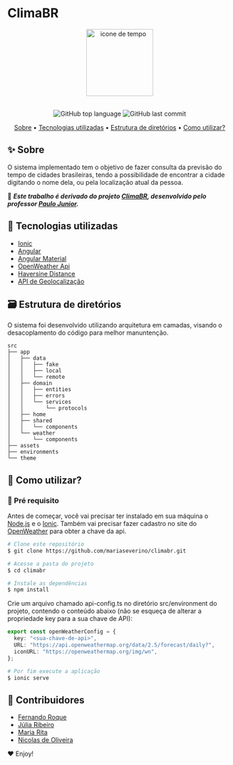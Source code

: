 # ClimaBR

<div align="center">
<img alt="icone de tempo" src="src/assets/icon/favicon.png" width="150px">
</div>
<br>

<div align="center">
  <p>
    <img alt="GitHub top language" src="https://img.shields.io/github/languages/top/mariaseverino/climabr?color=6799EA&logoColor=6799EA&style=for-the-badge">
    <img alt="GitHub last commit" src="https://img.shields.io/github/last-commit/mariaseverino/climabr?color=6799EA&logoColor=6799EA&style=for-the-badge">
  </p>
</div>

<p align="center">
 <a href="Sobre">Sobre</a> •
 <a href="Tecnologias utilizadas">Tecnologias utilizadas</a> •
 <a href="Estrutura de Diretorios">Estrutura de diretórios</a> •
 <a href="Como utilizar?">Como utilizar?</a>
</p>

## ✨ Sobre

O sistema implementado tem o objetivo de fazer consulta da previsão do tempo de cidades brasileiras, tendo a possibilidade de encontrar a cidade digitando o nome dela, ou pela localização atual da pessoa.

📌 **_Este trabalho é derivado do projeto [ClimaBR](https://github.com/ufla-gcc132/climabr), desenvolvido pelo professor [Paulo Junior](https://github.com/paulojunior-ufla)._**

## 🚀 Tecnologias utilizadas

- [Ionic](https://ionicframework.com/)
- [Angular](https://angular.io/)
- [Angular Material](https://material.angular.io/)
- [OpenWeather Api](https://openweathermap.org/api)
- [Haversine Distance](https://github.com/dcousens/haversine-distance)
- [API de Geolocalização](https://github.com/ng-web-apis/geolocation)

## 🗃️ Estrutura de diretórios

O sistema foi desenvolvido utilizando arquitetura em camadas, visando o desacoplamento do código para melhor manuntenção.

```
src
├── app
│   ├── data
│   │   ├── fake
│   │   ├── local
│   │   └── remote
│   ├── domain
│   │   ├── entities
│   │   ├── errors
│   │   └── services
│   │       └── protocols
│   ├── home
│   ├── shared
│   │   └── components
│   └── weather
│       └── components
├── assets
├── environments
└── theme
```

## 🤔 Como utilizar?

### 🚨 Pré requisito

Antes de começar, você vai precisar ter instalado em sua máquina o [Node.js](https://nodejs.org/) e o [Ionic](https://ionicframework.com/). Também vai precisar fazer cadastro no site do [OpenWeather](https://openweathermap.org/api) para obter a chave da api.

```bash
# Clone este repositório
$ git clone https://github.com/mariaseverino/climabr.git

# Acesse a pasta do projeto
$ cd climabr

# Instale as dependências
$ npm install
```

Crie um arquivo chamado api-config.ts no diretório src/environment do projeto, contendo o conteúdo abaixo (não se esqueça de alterar a propriedade key para a sua chave de API):

```ts
export const openWeatherConfig = {
  key: "<sua-chave-de-api>",
  URL: "https://api.openweathermap.org/data/2.5/forecast/daily?",
  iconURL: "https://openweathermap.org/img/wn",
};
```

```bash
# Por fim execute a aplicação
$ ionic serve
```

## 👥 Contribuidores

- [Fernando Roque](https://github.com/rock051)
- [Júlia Ribeiro](https://github.com/solstice-orca)
- [Maria Rita](https://github.com/mariaseverino)
- [Nicolas de Oliveira](https://github.com/Nxxxlxs)

♥ Enjoy!
